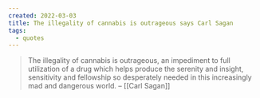 ```yaml
---
created: 2022-03-03
title: The illegality of cannabis is outrageous says Carl Sagan
tags:
  - quotes
---
```


> The illegality of cannabis is outrageous, an impediment to full utilization of a drug which helps produce the serenity and insight, sensitivity and fellowship so desperately needed in this increasingly mad and dangerous world. – [[Carl Sagan]]
